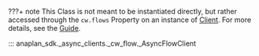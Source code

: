 ???+ note
    This Class is not meant to be instantiated directly, but rather accessed through the `cw.flows` Property on an
    instance of [Client](sync_client.md). For more details, see the [Guide](../../guides/cloud_works.md).

::: anaplan_sdk._async_clients._cw_flow._AsyncFlowClient
